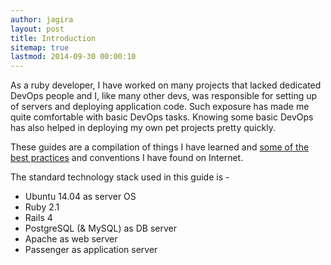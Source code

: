 ```yaml
---
author: jagira
layout: post
title: Introduction
sitemap: true
lastmod: 2014-09-30 00:00:10
---
```


As a ruby developer, I have worked on many projects that lacked
dedicated DevOps people and I, like many other devs, was responsible for
setting up of servers and deploying application code. Such exposure has
made me quite comfortable with basic DevOps tasks. Knowing some basic DevOps 
has also helped in deploying my own pet projects pretty quickly.

These guides are a compilation of things I have learned and [some of the
best practices](http://plusbryan.com/my-first-5-minutes-on-a-server-or-essential-security-for-linux-servers) 
and conventions I have found on Internet.

The standard technology stack used in this guide is -

+ Ubuntu 14.04 as server OS
+ Ruby 2.1
+ Rails 4
+ PostgreSQL (& MySQL) as DB server
+ Apache as web server
+ Passenger as application server




